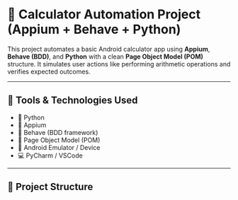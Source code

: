 # 📱 Calculator Automation Project (Appium + Behave + Python)

This project automates a basic Android calculator app using **Appium**, **Behave (BDD)**, and **Python** with a clean **Page Object Model (POM)** structure. It simulates user actions like performing arithmetic operations and verifies expected outcomes.

---

## 🔧 Tools & Technologies Used

- 🐍 Python
- 📱 Appium
- 🧪 Behave (BDD framework)
- 🧱 Page Object Model (POM)
- 📲 Android Emulator / Device
- 💻 PyCharm / VSCode

---

## 📁 Project Structure

